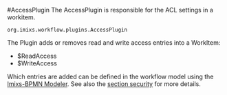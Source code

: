 #AccessPlugin
The AccessPlugin is responsible for the ACL settings in a workitem.

    org.imixs.workflow.plugins.AccessPlugin

The Plugin adds or removes read and write access entries into a WorkItem:
 
   * $ReadAccess
   * $WriteAccess
   
Which entries are added can be defined in the workflow model using the [Imixs-BPMN Modeler](../../modelling/index.html). See also the [section security](../acl.html) for more details. 
 
  